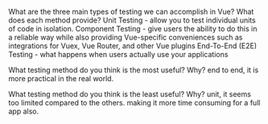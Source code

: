 What are the three main types of testing we can accomplish in Vue? What does each method provide?
Unit Testing - allow you to test individual units of code in isolation.
Component Testing - give users the ability to do this in a reliable way while also providing Vue-specific conveniences such as integrations for Vuex, Vue Router, and other Vue plugins
End-To-End (E2E) Testing - what happens when users actually use your applications


What testing method do you think is the most useful? Why?
end to end, it is more practical in the real world. 

What testing method do you think is the least useful? Why?
unit, it seems too limited compared to the others. making it more time consuming for a full app also.